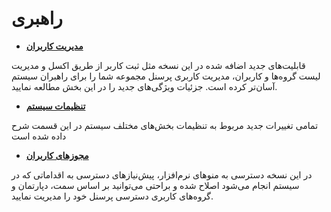 # راهبری

- **[مدیریت کاربران](https://github.com/1stco/PayamGostarDocs/blob/master/releasenote/2.6.0/manageusers.md)** 

قابلیت‌های جدید اضافه شده در این نسخه مثل ثبت کاربر از طریق اکسل و مدیریت لیست گروه‌ها و کاربران، مدیریت کاربری پرسنل مجموعه شما را برای راهبران سیستم آسان‌تر کرده است. جزئیات ویژگی‌های جدید را در این بخش مطالعه نمایید.

- **[تنظیمات سیستم](https://github.com/1stco/PayamGostarDocs/blob/master/releasenote/2.6.0/PrimarySettings.md)**

تمامی تغییرات جدید مربوط به تنظیمات بخش‌های مختلف سیستم در این قسمت شرح داده شده است

- **[مجوزهای کاربران](https://github.com/1stco/PayamGostarDocs/blob/master/releasenote/2.6.0/Permits.md)**

در این نسخه دسترسی به منوهای نرم‌افزار، پیش‌نیازهای دسترسی به اقداماتی که در سیستم انجام می‌شود اصلاح شده و براحتی می‌توانید بر اساس سمت‌، دپارتمان و گروه‌های کاربری دسترسی پرسنل خود را مدیریت نمایید.
